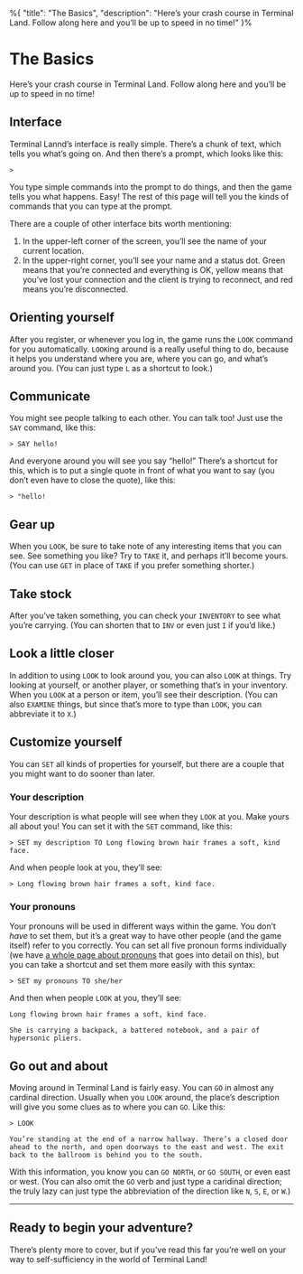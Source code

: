 %{
"title": "The Basics",
"description": "Here’s your crash course in Terminal Land. Follow along here and you’ll be up to speed in no time!"
}%

# The Basics

Here’s your crash course in Terminal Land. Follow along here and you’ll be up to speed in no time!

## Interface

Terminal Lannd’s interface is really simple. There’s a chunk of text, which tells you what’s going on. And then there’s a prompt, which looks like this:

```
>
```

You type simple commands into the prompt to do things, and then the game tells you what happens. Easy! The rest of this page will tell you the kinds of commands that you can type at the prompt.

There are a couple of other interface bits worth mentioning:

1. In the upper-left corner of the screen, you’ll see the name of your current location.
2. In the upper-right corner, you’ll see your name and a status dot. Green means that you’re connected and everything is OK, yellow means that you’ve lost your connection and the client is trying to reconnect, and red means you’re disconnected.

## Orienting yourself

After you register, or whenever you log in, the game runs the `LOOK` command for you automatically. `LOOK`ing around is a really useful thing to do, because it helps you understand where you are, where you can go, and what’s around you. (You can just type `L` as a shortcut to look.)

## Communicate

You might see people talking to each other. You can talk too! Just use the `SAY` command, like this:

```
> SAY hello!
```

And everyone around you will see you say “hello!” There’s a shortcut for this, which is to put a single quote in front of what you want to say (you don’t even have to close the quote), like this:

```
> "hello!
```

## Gear up

When you `LOOK`, be sure to take note of any interesting items that you can see. See something you like? Try to `TAKE` it, and perhaps it’ll become yours. (You can use `GET` in place of `TAKE` if you prefer something shorter.)

## Take stock

After you’ve taken something, you can check your `INVENTORY` to see what you’re carrying. (You can shorten that to `INV` or even just `I` if you’d like.)

## Look a little closer

In addition to using `LOOK` to look around you, you can also `LOOK` at things. Try looking at yourself, or another player, or something that’s in your inventory. When you `LOOK` at a person or item, you’ll see their description. (You can also `EXAMINE` things, but since that’s more to type than `LOOK`, you can abbreviate it to `X`.)

## Customize yourself

You can `SET` all kinds of properties for yourself, but there are a couple that you might want to do sooner than later.

### Your description

Your description is what people will see when they `LOOK` at you. Make yours all about you! You can set it with the `SET` command, like this:

```
> SET my description TO Long flowing brown hair frames a soft, kind face.
```

And when people look at you, they’ll see:

```
> Long flowing brown hair frames a soft, kind face.
```

### Your pronouns

Your pronouns will be used in different ways within the game. You don’t _have_ to set them, but it’s a great way to have other people (and the game itself) refer to you correctly. You can set all five pronoun forms individually (we have [a whole page about pronouns](pronouns) that goes into detail on this), but you can take a shortcut and set them more easily with this syntax:

```
> SET my pronouns TO she/her
```

And then when people `LOOK` at you, they’ll see:

```
Long flowing brown hair frames a soft, kind face.

She is carrying a backpack, a battered notebook, and a pair of hypersonic pliers.
```

## Go out and about

Moving around in Terminal Land is fairly easy. You can `GO` in almost any cardinal direction. Usually when you `LOOK` around, the place’s description will give you some clues as to where you can `GO`. Like this:

```
> LOOK

You’re standing at the end of a narrow hallway. There’s a closed door ahead to the north, and open doorways to the east and west. The exit back to the ballroom is behind you to the south.
```

With this information, you know you can `GO NORTH`, or `GO SOUTH`, or even east or west. (You can also omit the `GO` verb and just type a caridinal direction; the truly lazy can just type the abbreviation of the direction like `N`, `S`, `E`, or `W`.)

----

## Ready to begin your adventure?

There’s plenty more to cover, but if you’ve read this far you’re well on your way to self-sufficiency in the world of Terminal Land!
